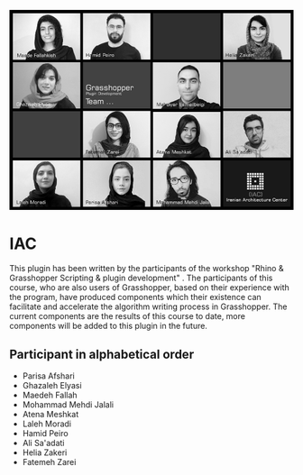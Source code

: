 ![credits.jpg](https://raw.githubusercontent.com/mahdiyargit/IAC/master/creditsMedium.jpg)
# IAC #
This plugin has been written by the participants of the workshop "Rhino & Grasshopper Scripting & plugin development" . The participants of this course, who are also users of Grasshopper, based on their experience with the program, have produced components which their existence can facilitate and accelerate the algorithm writing process in Grasshopper.
The current components are the results of this course to date, more components will be added to this plugin in the future.

## Participant in alphabetical order ##

* Parisa	Afshari
* Ghazaleh	Elyasi
* Maedeh	Fallah
* Mohammad Mehdi 	Jalali
* Atena	Meshkat
* Laleh	Moradi
* Hamid	Peiro
* Ali	Sa'adati
* Helia	Zakeri
* Fatemeh	Zarei
